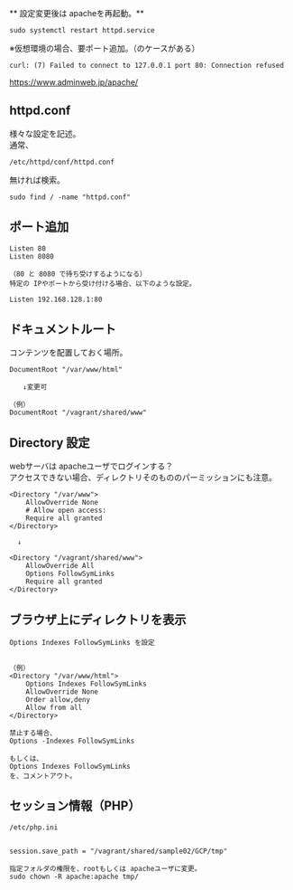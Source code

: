 ** 設定変更後は apacheを再起動。**  
```
sudo systemctl restart httpd.service
```

※仮想環境の場合、要ポート追加。（のケースがある）
```
curl: (7) Failed to connect to 127.0.0.1 port 80: Connection refused
```
<https://www.adminweb.jp/apache/>

## httpd.conf
様々な設定を記述。 
　  
通常、
```
/etc/httpd/conf/httpd.conf
```
無ければ検索。
```
sudo find / -name "httpd.conf"
```

## ポート追加
```
Listen 80
Listen 8080

（80 と 8080 で待ち受けするようになる）
特定の IPやポートから受け付ける場合、以下のような設定。

Listen 192.168.128.1:80
```

## ドキュメントルート
コンテンツを配置しておく場所。
```
DocumentRoot "/var/www/html"

　　↓変更可

（例）
DocumentRoot "/vagrant/shared/www"
```
## Directory 設定
webサーバは apacheユーザでログインする？  
アクセスできない場合、ディレクトリそのもののパーミッションにも注意。
```
<Directory "/var/www">
    AllowOverride None
    # Allow open access:
    Require all granted
</Directory>

  ↓

<Directory "/vagrant/shared/www">
    AllowOverride All
    Options FollowSymLinks
    Require all granted
</Directory>

```

## ブラウザ上にディレクトリを表示
```
Options Indexes FollowSymLinks を設定


（例）
<Directory "/var/www/html">
    Options Indexes FollowSymLinks
    AllowOverride None
    Order allow,deny
    Allow from all
</Directory>

禁止する場合、
Options -Indexes FollowSymLinks

もしくは、
Options Indexes FollowSymLinks
を、コメントアウト。
```

## セッション情報（PHP）
```
/etc/php.ini


session.save_path = "/vagrant/shared/sample02/GCP/tmp"

指定フォルダの権限を、rootもしくは apacheユーザに変更。
sudo chown -R apache:apache tmp/
```